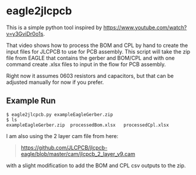 # eagle2jlcpcb

This is a simple python tool inspired by https://www.youtube.com/watch?v=y3GviDr0o1s. 

That video shows how to process the BOM and CPL by hand to create the input files for JLCPCB
to use for PCB assembly. This script will take the zip file from EAGLE that contains the
gerber and BOM/CPL and with one command create .xlsx files to input in the flow for PCB assembly.

Right now it assumes 0603 resistors and capacitors, but that can be adjusted manually for now if
you prefer.

## Example Run
```
$ eagle2jlcpcb.py exampleEagleGerber.zip
$ ls
exampleEagleGerber.zip	processedBom.xlsx	processedCpl.xlsx
```

I am also using the 2 layer cam file from here:

> https://github.com/JLCPCB/jlcpcb-eagle/blob/master/cam/jlcpcb_2_layer_v9.cam

with a slight modification to add the BOM and CPL csv outputs to the zip.
